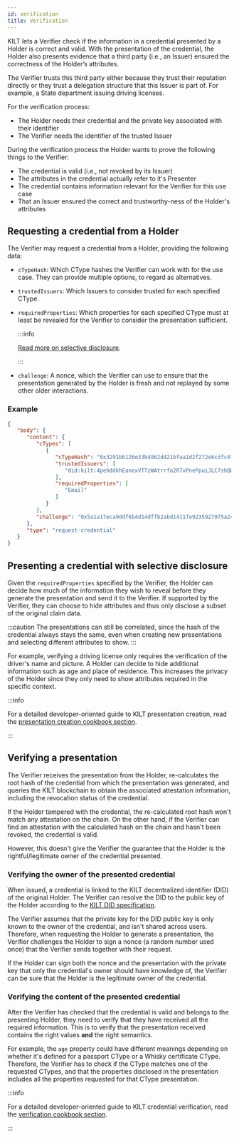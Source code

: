 ```yaml
---
id: verification
title: Verification
---
```


KILT lets a Verifier check if the information in a credential presented by a Holder is correct and valid.
With the presentation of the credential, the Holder also presents evidence that a third party (i.e., an Issuer) ensured the correctness of the Holder’s attributes.

The Verifier trusts this third party either because they trust their reputation directly or they trust a delegation structure that this Issuer is part of.
For example, a State department issuing driving licenses.

For the verification process:

-   The Holder needs their credential and the private key associated with their identifier
-   The Verifier needs the identifier of the trusted Issuer

During the verification process the Holder wants to prove the following things to the Verifier:

-   The credential is valid (i.e., not revoked by its Issuer)
-   The attributes in the credential actually refer to it's Presenter
-   The credential contains information relevant for the Verifier for this use case
- That an Issuer ensured the correct and trustworthy-ness of the Holder's attributes

## Requesting a credential from a Holder

The Verifier may request a credential from a Holder, providing the following data:

-   `cTypeHash`: Which CType hashes the Verifier can work with for the use case. They can provide multiple options, to regard as alternatives.
-   `trustedIssuers`: Which Issuers to consider trusted for each specified CType.
-   `requiredProperties`: Which properties for each specified CType must at least be revealed for the Verifier to consider the presentation sufficient.

    :::info

    [Read more on selective disclosure](#presenting-a-credential-with-selective-disclosure).

    :::
-   `challenge`: A nonce, which the Verifier can use to ensure that the presentation generated by the Holder is fresh and not replayed by some other older interactions.

### Example

```json
{
   "body": {
      "content": {
         "cTypes": [
            {
               "cTypeHash": "0x3291bb126e33b4862d421bfaa1d2f272e6cdfc4f96658988fbcffea8914bd9ac",
               "trustedIssuers": [
                  "did:kilt:4pehddkhEanexVTTzWAtrrfo2R7xPnePpuiJLC7shQU894aY"
               ],
               "requiredProperties": [
                  "Email"
               ]
            }
         ],
         "challenge": "0x5a1a17eca9ddf6b4d14dffb2abd1411fe9235927975a246b3963db86dfb7de5f"
      },
      "type": "request-credential"
   }
}
```

## Presenting a credential with selective disclosure

Given the `requiredProperties` specified by the Verifier, the Holder can decide how much of the information they wish to reveal before they generate the presentation and send it to the Verifier.
If supported by the Verifier, they can choose to hide attributes and thus only disclose a subset of the original claim data.

:::caution
The presentations can still be correlated, since the hash of the credential always stays the same, even when creating new presentations and selecting different attributes to show.
:::

For example, verifying a driving license only requires the verification of the driver's name and picture. A Holder can decide to hide additional information such as age and place of residence.
This increases the privacy of the Holder since they only need to show attributes required in the specific context.

:::info

For a detailed developer-oriented guide to KILT presentation creation, read the [presentation creation cookbook section](/develop/sdk/cookbook/claiming/presentation-creation).

:::

## Verifying a presentation

The Verifier receives the presentation from the Holder, re-calculates the root hash of the credential from which the presentation was generated, and queries the KILT blockchain to obtain the associated attestation information, including the revocation status of the credential.

If the Holder tampered with the credential, the re-calculated root hash won't match any attestation on the chain.
On the other hand, if the Verifier can find an attestation with the calculated hash on the chain and hasn't been revoked, the credential is valid.

However, this doesn't give the Verifier the guarantee that the Holder is the rightful/legitimate owner of the credential presented.

### Verifying the owner of the presented credential

When issued, a credential is linked to the KILT decentralized identifier (DID) of the original Holder.
The Verifier can resolve the DID to the public key of the Holder according to the [KILT DID specification](https://github.com/KILTprotocol/spec-kilt-did).

The Verifier assumes that the private key for the DID public key is only known to the owner of the credential, and isn't shared across users.
Therefore, when requesting the Holder to generate a presentation, the Verifier challenges the Holder to sign a nonce (a random number used once) that the Verifier sends together with their request.

If the Holder can sign both the nonce and the presentation with the private key that only the credential's owner should have knowledge of, the Verifier can be sure that the Holder is the legitimate owner of the credential.

### Verifying the content of the presented credential

After the Verifier has checked that the credential is valid and belongs to the presenting Holder, they need to verify that they have received all the required information.
This is to verify that the presentation received contains the right values **and** the right semantics.

For example, the `age` property could have different meanings depending on whether it's defined for a passport CType or a Whisky certificate CType.
Therefore, the Verifier has to check if the CType matches one of the requested CTypes, and that the properties disclosed in the presentation includes all the properties requested for that CType presentation.

:::info

For a detailed developer-oriented guide to KILT credential verification, read the [verification cookbook section](/develop/sdk/cookbook/claiming/presentation-verification).

:::

